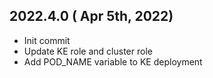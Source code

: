 ## 2022.4.0 ( Apr 5th, 2022)
* Init commit
* Update KE role and cluster role
* Add POD_NAME variable to KE deployment